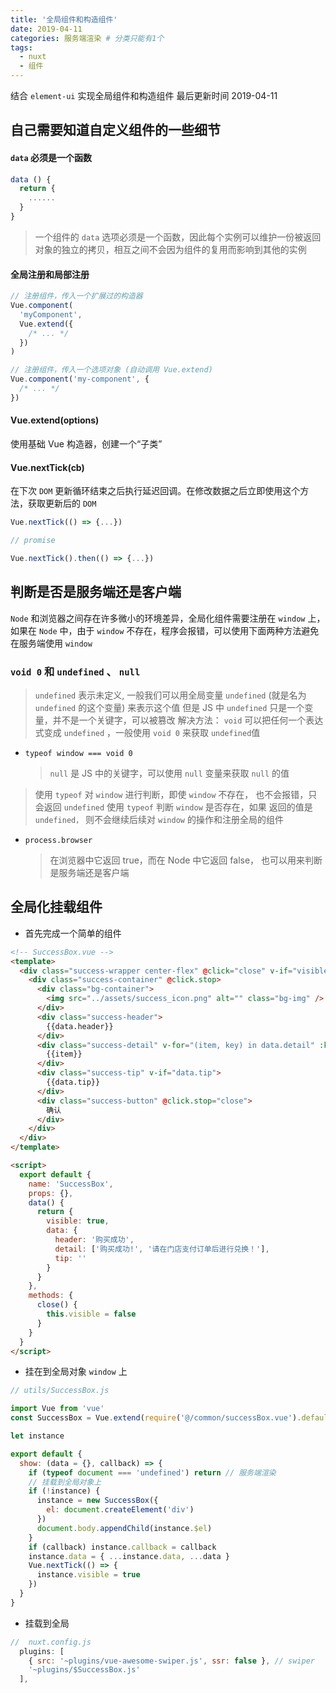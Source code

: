```yaml
---
title: '全局组件和构造组件'
date: 2019-04-11
categories: 服务端渲染 # 分类只能有1个
tags:
  - nuxt
  - 组件
---
```


结合 `element-ui` 实现全局组件和构造组件
最后更新时间 2019-04-11

<!-- more -->

## 自己需要知道自定义组件的一些细节

#### `data` 必须是一个函数

```js
data () {
  return {
    ......
  }
}
```

> 一个组件的 `data` 选项必须是一个函数，因此每个实例可以维护一份被返回对象的独立的拷贝，相互之间不会因为组件的复用而影响到其他的实例

#### 全局注册和局部注册

```js
// 注册组件，传入一个扩展过的构造器
Vue.component(
  'myComponent',
  Vue.extend({
    /* ... */
  })
)

// 注册组件，传入一个选项对象 (自动调用 Vue.extend)
Vue.component('my-component', {
  /* ... */
})
```

#### Vue.extend(options)

使用基础 Vue 构造器，创建一个“子类”

#### Vue.nextTick(cb)

在下次 `DOM` 更新循环结束之后执行延迟回调。在修改数据之后立即使用这个方法，获取更新后的 `DOM`

```js
Vue.nextTick(() => {...})

// promise

Vue.nextTick().then(() => {...})
```

## 判断是否是服务端还是客户端

`Node` 和浏览器之间存在许多微小的环境差异，全局化组件需要注册在 `window` 上，如果在 `Node` 中，由于 `window` 不存在，程序会报错，可以使用下面两种方法避免在服务端使用 `window`

### `void 0` 和 `undefined` 、 `null`

> `undefined` 表示未定义, 一般我们可以用全局变量 `undefined` (就是名为 `undefined` 的这个变量) 来表示这个值
> 但是 JS 中 `undefined` 只是一个变量，并不是一个关键字，可以被篡改
> 解决方法： `void` 可以把任何一个表达式变成 `undefined` ，一般使用 `void 0` 来获取 `undefined`值

- `typeof window === void 0`
  > `null` 是 JS 中的关键字，可以使用 `null` 变量来获取 `null` 的值

> 使用 `typeof` 对 `window` 进行判断，即使 `window` 不存在， 也不会报错，只会返回 `undefined`
> 使用 `typeof` 判断 `window` 是否存在，如果 返回的值是 `undefined，` 则不会继续后续对 `window` 的操作和注册全局的组件

- `process.browser`
  > 在浏览器中它返回 true，而在 Node 中它返回 false， 也可以用来判断是服务端还是客户端

## 全局化挂载组件

- 首先完成一个简单的组件

```html
<!-- SuccessBox.vue -->
<template>
  <div class="success-wrapper center-flex" @click="close" v-if="visible">
    <div class="success-container" @click.stop>
      <div class="bg-container">
        <img src="../assets/success_icon.png" alt="" class="bg-img" />
      </div>
      <div class="success-header">
        {{data.header}}
      </div>
      <div class="success-detail" v-for="(item, key) in data.detail" :key="key">
        {{item}}
      </div>
      <div class="success-tip" v-if="data.tip">
        {{data.tip}}
      </div>
      <div class="success-button" @click.stop="close">
        确认
      </div>
    </div>
  </div>
</template>

<script>
  export default {
    name: 'SuccessBox',
    props: {},
    data() {
      return {
        visible: true,
        data: {
          header: '购买成功',
          detail: ['购买成功!', '请在门店支付订单后进行兑换！'],
          tip: ''
        }
      }
    },
    methods: {
      close() {
        this.visible = false
      }
    }
  }
</script>
```

- 挂在到全局对象 `window` 上

```js
// utils/SuccessBox.js

import Vue from 'vue'
const SuccessBox = Vue.extend(require('@/common/successBox.vue').default)

let instance

export default {
  show: (data = {}, callback) => {
    if (typeof document === 'undefined') return // 服务端渲染
    // 挂载到全局对象上
    if (!instance) {
      instance = new SuccessBox({
        el: document.createElement('div')
      })
      document.body.appendChild(instance.$el)
    }
    if (callback) instance.callback = callback
    instance.data = { ...instance.data, ...data }
    Vue.nextTick(() => {
      instance.visible = true
    })
  }
}
```

- 挂载到全局

```js
//  nuxt.config.js
  plugins: [
    { src: '~plugins/vue-awesome-swiper.js', ssr: false }, // swiper
    '~plugins/$SuccessBox.js'
  ],
```
